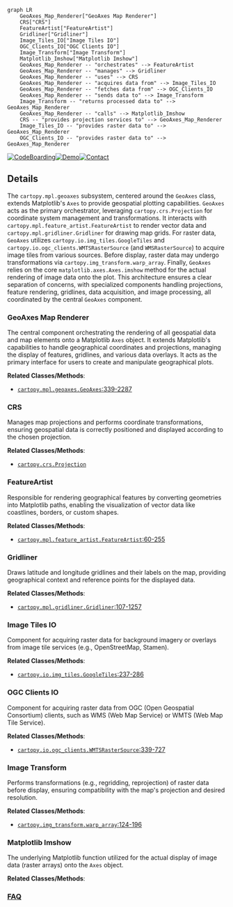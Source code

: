 ```mermaid
graph LR
    GeoAxes_Map_Renderer["GeoAxes Map Renderer"]
    CRS["CRS"]
    FeatureArtist["FeatureArtist"]
    Gridliner["Gridliner"]
    Image_Tiles_IO["Image Tiles IO"]
    OGC_Clients_IO["OGC Clients IO"]
    Image_Transform["Image Transform"]
    Matplotlib_Imshow["Matplotlib Imshow"]
    GeoAxes_Map_Renderer -- "orchestrates" --> FeatureArtist
    GeoAxes_Map_Renderer -- "manages" --> Gridliner
    GeoAxes_Map_Renderer -- "uses" --> CRS
    GeoAxes_Map_Renderer -- "acquires data from" --> Image_Tiles_IO
    GeoAxes_Map_Renderer -- "fetches data from" --> OGC_Clients_IO
    GeoAxes_Map_Renderer -- "sends data to" --> Image_Transform
    Image_Transform -- "returns processed data to" --> GeoAxes_Map_Renderer
    GeoAxes_Map_Renderer -- "calls" --> Matplotlib_Imshow
    CRS -- "provides projection services to" --> GeoAxes_Map_Renderer
    Image_Tiles_IO -- "provides raster data to" --> GeoAxes_Map_Renderer
    OGC_Clients_IO -- "provides raster data to" --> GeoAxes_Map_Renderer
```

[![CodeBoarding](https://img.shields.io/badge/Generated%20by-CodeBoarding-9cf?style=flat-square)](https://github.com/CodeBoarding/GeneratedOnBoardings)[![Demo](https://img.shields.io/badge/Try%20our-Demo-blue?style=flat-square)](https://www.codeboarding.org/demo)[![Contact](https://img.shields.io/badge/Contact%20us%20-%20contact@codeboarding.org-lightgrey?style=flat-square)](mailto:contact@codeboarding.org)

## Details

The `cartopy.mpl.geoaxes` subsystem, centered around the `GeoAxes` class, extends Matplotlib's `Axes` to provide geospatial plotting capabilities. `GeoAxes` acts as the primary orchestrator, leveraging `cartopy.crs.Projection` for coordinate system management and transformations. It interacts with `cartopy.mpl.feature_artist.FeatureArtist` to render vector data and `cartopy.mpl.gridliner.Gridliner` for drawing map grids. For raster data, `GeoAxes` utilizes `cartopy.io.img_tiles.GoogleTiles` and `cartopy.io.ogc_clients.WMTSRasterSource` (and `WMSRasterSource`) to acquire image tiles from various sources. Before display, raster data may undergo transformations via `cartopy.img_transform.warp_array`. Finally, `GeoAxes` relies on the core `matplotlib.axes.Axes.imshow` method for the actual rendering of image data onto the plot. This architecture ensures a clear separation of concerns, with specialized components handling projections, feature rendering, gridlines, data acquisition, and image processing, all coordinated by the central `GeoAxes` component.

### GeoAxes Map Renderer
The central component orchestrating the rendering of all geospatial data and map elements onto a Matplotlib `Axes` object. It extends Matplotlib's capabilities to handle geographical coordinates and projections, managing the display of features, gridlines, and various data overlays. It acts as the primary interface for users to create and manipulate geographical plots.


**Related Classes/Methods**:

- <a href="https://github.com/SciTools/cartopy/blob/main/lib/cartopy/mpl/geoaxes.py#L339-L2287" target="_blank" rel="noopener noreferrer">`cartopy.mpl.geoaxes.GeoAxes`:339-2287</a>


### CRS
Manages map projections and performs coordinate transformations, ensuring geospatial data is correctly positioned and displayed according to the chosen projection.


**Related Classes/Methods**:

- <a href="https://github.com/SciTools/cartopy/blob/main/lib/cartopy/crs.py" target="_blank" rel="noopener noreferrer">`cartopy.crs.Projection`</a>


### FeatureArtist
Responsible for rendering geographical features by converting geometries into Matplotlib paths, enabling the visualization of vector data like coastlines, borders, or custom shapes.


**Related Classes/Methods**:

- <a href="https://github.com/SciTools/cartopy/blob/main/lib/cartopy/mpl/feature_artist.py#L60-L255" target="_blank" rel="noopener noreferrer">`cartopy.mpl.feature_artist.FeatureArtist`:60-255</a>


### Gridliner
Draws latitude and longitude gridlines and their labels on the map, providing geographical context and reference points for the displayed data.


**Related Classes/Methods**:

- <a href="https://github.com/SciTools/cartopy/blob/main/lib/cartopy/mpl/gridliner.py#L107-L1257" target="_blank" rel="noopener noreferrer">`cartopy.mpl.gridliner.Gridliner`:107-1257</a>


### Image Tiles IO
Component for acquiring raster data for background imagery or overlays from image tile services (e.g., OpenStreetMap, Stamen).


**Related Classes/Methods**:

- <a href="https://github.com/SciTools/cartopy/blob/main/lib/cartopy/io/img_tiles.py#L237-L286" target="_blank" rel="noopener noreferrer">`cartopy.io.img_tiles.GoogleTiles`:237-286</a>


### OGC Clients IO
Component for acquiring raster data from OGC (Open Geospatial Consortium) clients, such as WMS (Web Map Service) or WMTS (Web Map Tile Service).


**Related Classes/Methods**:

- <a href="https://github.com/SciTools/cartopy/blob/main/lib/cartopy/io/ogc_clients.py#L339-L727" target="_blank" rel="noopener noreferrer">`cartopy.io.ogc_clients.WMTSRasterSource`:339-727</a>


### Image Transform
Performs transformations (e.g., regridding, reprojection) of raster data before display, ensuring compatibility with the map's projection and desired resolution.


**Related Classes/Methods**:

- <a href="https://github.com/SciTools/cartopy/blob/main/lib/cartopy/img_transform.py#L124-L196" target="_blank" rel="noopener noreferrer">`cartopy.img_transform.warp_array`:124-196</a>


### Matplotlib Imshow
The underlying Matplotlib function utilized for the actual display of image data (raster arrays) onto the `Axes` object.


**Related Classes/Methods**:





### [FAQ](https://github.com/CodeBoarding/GeneratedOnBoardings/tree/main?tab=readme-ov-file#faq)